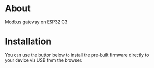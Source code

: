 # About

Modbus gateway on ESP32 C3

# Installation

You can use the button below to install the pre-built firmware directly to your device via USB from the browser.

<esp-web-install-button manifest="./manifest.json"></esp-web-install-button>

<script type="module" src="https://unpkg.com/@volca/esp-web-tools@8.0.4/dist/web/install-button.js?module"></script>
